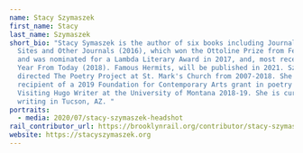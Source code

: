 ```yaml
---
name: Stacy Szymaszek
first_name: Stacy
last_name: Szymaszek
short_bio: "Stacy Symaszek is the author of six books including Journal of Ugly
  Sites and Other Journals (2016), which won the Ottoline Prize from Fence Books
  and was nominated for a Lambda Literary Award in 2017, and, most recently, A
  Year From Today (2018). Famous Hermits, will be published in 2021. Szymaszek
  directed The Poetry Project at St. Mark's Church from 2007-2018. She was the
  recipient of a 2019 Foundation for Contemporary Arts grant in poetry and
  Visiting Hugo Writer at the University of Montana 2018-19. She is currently
  writing in Tucson, AZ. "
portraits:
  - media: 2020/07/stacy-szymaszek-headshot
rail_contributor_url: https://brooklynrail.org/contributor/stacy-szymaszek
website: https://stacyszymaszek.org
---
```

